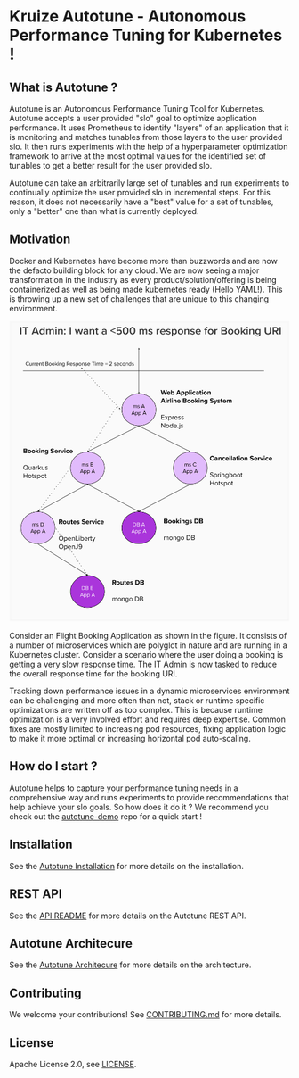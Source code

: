 
# Kruize Autotune - Autonomous Performance Tuning for Kubernetes !

## What is Autotune ?

Autotune is an Autonomous Performance Tuning Tool for Kubernetes. Autotune accepts a user provided "slo" goal to optimize application performance. It uses Prometheus to identify "layers" of an application that it is monitoring and matches tunables from those layers to the user provided slo. It then runs experiments with the help of a hyperparameter optimization framework to arrive at the most optimal values for the identified set of tunables to get a better result for the user provided slo.

Autotune can take an arbitrarily large set of tunables and run experiments to continually optimize the user provided slo in incremental steps. For this reason, it does not necessarily have a "best" value for a set of tunables, only a "better" one than what is currently deployed.

## Motivation

Docker and Kubernetes have become more than buzzwords and are now the defacto building block for any cloud. We are now seeing a major transformation in the industry as every product/solution/offering is being containerized as well as being made kubernetes ready (Hello YAML!). This is throwing up a new set of challenges that are unique to this changing environment.

![Kubernetes Performance Requirement](/docs/autotune-it-admin.png)

Consider an Flight Booking Application as shown in the figure. It consists of a number of microservices which are polyglot in nature and are running in a Kubernetes cluster. Consider a scenario where the user doing a booking is getting a very slow response time. The IT Admin is now tasked to reduce the overall response time for the booking URI.

Tracking down performance issues in a dynamic microservices environment can be challenging and more often than not, stack or runtime specific optimizations are written off as too complex. This is because runtime optimization is a very involved effort and requires deep expertise. Common fixes are mostly limited to increasing pod resources, fixing application logic to make it more optimal or increasing horizontal pod auto-scaling. 

## How do I start ?

Autotune helps to capture your performance tuning needs in a comprehensive way and runs experiments to provide recommendations that help achieve your slo goals. So how does it do it ? We recommend you check out the [autotune-demo](https://github.com/kruize/autotune-demo) repo for a quick start !

## Installation

See the [Autotune Installation](/docs/autotune_install.md) for more details on the installation.

## REST API

See the [API README](/design/API.md) for more details on the Autotune REST API.

## Autotune Architecure

See the [Autotune Architecure](/design/README.md) for more details on the architecture.

## Contributing

We welcome your contributions! See [CONTRIBUTING.md](/CONTRIBUTING.md) for more details.

## License

Apache License 2.0, see [LICENSE](/LICENSE).

